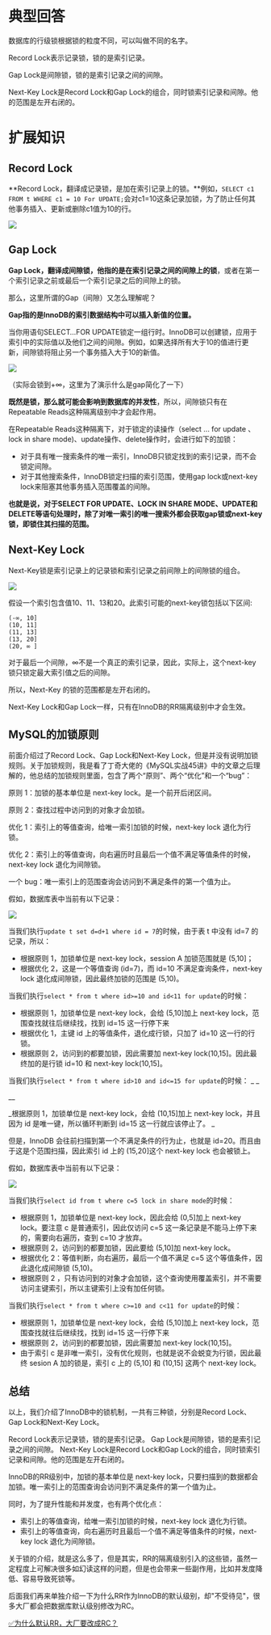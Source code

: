 # 典型回答
数据库的行级锁根据锁的粒度不同，可以叫做不同的名字。



Record Lock表示记录锁，锁的是索引记录。 



Gap Lock是间隙锁，锁的是索引记录之间的间隙。 



Next-Key Lock是Record Lock和Gap Lock的组合，同时锁索引记录和间隙。他的范围是左开右闭的。



# 扩展知识
## Record Lock


**Record Lock，翻译成记录锁，是加在索引记录上的锁。**例如，`SELECT c1 FROM t WHERE c1 = 10 For UPDATE;`会对c1=10这条记录加锁，为了防止任何其他事务插入、更新或删除c1值为10的行。



![](http://www.hollischuang.com/wp-content/uploads/2022/03/16313419014489.jpg)



## Gap Lock


**Gap Lock，翻译成间隙锁，他指的是在索引记录之间的间隙上的锁**，或者在第一个索引记录之前或最后一个索引记录之后的间隙上的锁。



那么，这里所谓的Gap（间隙）又怎么理解呢？



**Gap指的是InnoDB的索引数据结构中可以插入新值的位置。**



当你用语句SELECT…FOR UPDATE锁定一组行时。InnoDB可以创建锁，应用于索引中的实际值以及他们之间的间隙。例如，如果选择所有大于10的值进行更新，间隙锁将阻止另一个事务插入大于10的新值。



![](http://www.hollischuang.com/wp-content/uploads/2022/03/16313418798174.jpg)

（实际会锁到+∞，这里为了演示什么是gap简化了一下）



**既然是锁，那么就可能会影响到数据库的并发性**，所以，间隙锁只有在Repeatable Reads这种隔离级别中才会起作用。



在Repeatable Reads这种隔离下，对于锁定的读操作（select ... for update 、 lock in share mode)、update操作、delete操作时，会进行如下的加锁：



+  对于具有唯一搜索条件的唯一索引，InnoDB只锁定找到的索引记录，而不会锁定间隙。 
+  对于其他搜索条件，InnoDB锁定扫描的索引范围，使用gap lock或next-key lock来阻塞其他事务插入范围覆盖的间隙。 



**也就是说，对于SELECT FOR UPDATE、LOCK IN SHARE MODE、UPDATE和DELETE等语句处理时，除了对唯一索引的唯一搜索外都会获取gap锁或next-key锁，即锁住其扫描的范围。**



## Next-Key Lock


Next-Key锁是索引记录上的记录锁和索引记录之前间隙上的间隙锁的组合。



![](http://www.hollischuang.com/wp-content/uploads/2022/03/16313418544575.jpg)



假设一个索引包含值10、11、13和20。此索引可能的next-key锁包括以下区间:



```plain
(-∞, 10]
(10, 11]
(11, 13]
(13, 20]
(20, ∞ ]
```



对于最后一个间隙，∞不是一个真正的索引记录，因此，实际上，这个next-key锁只锁定最大索引值之后的间隙。



所以，Next-Key 的锁的范围都是左开右闭的。



Next-Key Lock和Gap Lock一样，只有在InnoDB的RR隔离级别中才会生效。



## MySQL的加锁原则


前面介绍过了Record Lock、Gap Lock和Next-Key Lock，但是并没有说明加锁规则。关于加锁规则，我是看了丁奇大佬的《MySQL实战45讲》中的文章之后理解的，他总结的加锁规则里面，包含了两个“原则”、两个“优化”和一个“bug”：



原则 1：加锁的基本单位是 next-key lock。是一个前开后闭区间。 

原则 2：查找过程中访问到的对象才会加锁。 

优化 1：索引上的等值查询，给唯一索引加锁的时候，next-key lock 退化为行锁。 

优化 2：索引上的等值查询，向右遍历时且最后一个值不满足等值条件的时候，next-key lock 退化为间隙锁。 

一个 bug：唯一索引上的范围查询会访问到不满足条件的第一个值为止。



假如，数据库表中当前有以下记录：



![](http://www.hollischuang.com/wp-content/uploads/2022/03/16313425680103.jpg)



当我们执行`update t set d=d+1 where id = 7`的时候，由于表 t 中没有 id=7 的记录，所以：



+ 根据原则 1，加锁单位是 next-key lock，session A 加锁范围就是 (5,10]；
+ 根据优化 2，这是一个等值查询 (id=7)，而 id=10 不满足查询条件，next-key lock 退化成间隙锁，因此最终加锁的范围是 (5,10)。



当我们执行`select * from t where id>=10 and id<11 for update`的时候：



+ 根据原则 1，加锁单位是 next-key lock，会给 (5,10]加上 next-key lock，范围查找就往后继续找，找到 id=15 这一行停下来
+ 根据优化 1，主键 id 上的等值条件，退化成行锁，只加了 id=10 这一行的行锁。
+ 根据原则 2，访问到的都要加锁，因此需要加 next-key lock(10,15]。因此最终加的是行锁 id=10 和 next-key lock(10,15]。



当我们执行`select * from t where id>10 and id<=15 for update`的时候： _ _

__

_根据原则 1，加锁单位是 next-key lock，会给 (10,15]加上 next-key lock，并且因为 id 是唯一键，所以循环判断到 id=15 这一行就应该停止了。 _ 

但是，InnoDB 会往前扫描到第一个不满足条件的行为止，也就是 id=20。而且由于这是个范围扫描，因此索引 id 上的 (15,20]这个 next-key lock 也会被锁上。



假如，数据库表中当前有以下记录：



![](http://www.hollischuang.com/wp-content/uploads/2022/03/16313428606603.jpg)



当我们执行`select id from t where c=5 lock in share mode`的时候：



+ 根据原则 1，加锁单位是 next-key lock，因此会给 (0,5]加上 next-key lock。要注意 c 是普通索引，因此仅访问 c=5 这一条记录是不能马上停下来的，需要向右遍历，查到 c=10 才放弃。
+ 根据原则 2，访问到的都要加锁，因此要给 (5,10]加 next-key lock。
+ 根据优化 2：等值判断，向右遍历，最后一个值不满足 c=5 这个等值条件，因此退化成间隙锁 (5,10)。
+ 根据原则 2 ，只有访问到的对象才会加锁，这个查询使用覆盖索引，并不需要访问主键索引，所以主键索引上没有加任何锁。



当我们执行`select * from t where c>=10 and c<11 for update`的时候：



+ 根据原则 1，加锁单位是 next-key lock，会给 (5,10]加上 next-key lock，范围查找就往后继续找，找到 id=15 这一行停下来
+ 根据原则 2，访问到的都要加锁，因此需要加 next-key lock(10,15]。
+ 由于索引 c 是非唯一索引，没有优化规则，也就是说不会蜕变为行锁，因此最终 sesion A 加的锁是，索引 c 上的 (5,10] 和 (10,15] 这两个 next-key lock。



## 总结


以上，我们介绍了InnoDB中的锁机制，一共有三种锁，分别是Record Lock、Gap Lock和Next-Key Lock。



Record Lock表示记录锁，锁的是索引记录。 Gap Lock是间隙锁，锁的是索引记录之间的间隙。 Next-Key Lock是Record Lock和Gap Lock的组合，同时锁索引记录和间隙。他的范围是左开右闭的。



InnoDB的RR级别中，加锁的基本单位是 next-key lock，只要扫描到的数据都会加锁。唯一索引上的范围查询会访问到不满足条件的第一个值为止。



同时，为了提升性能和并发度，也有两个优化点：



+ 索引上的等值查询，给唯一索引加锁的时候，next-key lock 退化为行锁。
+ 索引上的等值查询，向右遍历时且最后一个值不满足等值条件的时候，next-key lock 退化为间隙锁。



关于锁的介绍，就是这么多了，但是其实，RR的隔离级别引入的这些锁，虽然一定程度上可解决很多如幻读这样的问题，但是也会带来一些副作用，比如并发度降低、容易导致死锁等。



后面我们再来单独介绍一下为什么RR作为InnoDB的默认级别，却"不受待见"，很多大厂都会把数据库默认级别修改为RC。



[✅为什么默认RR，大厂要改成RC？](https://www.yuque.com/hollis666/qyhor6/moe9ws)


